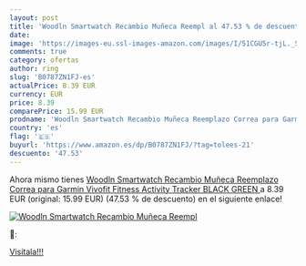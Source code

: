 ```yaml
---
layout: post
title: 'Woodln Smartwatch Recambio Muñeca Reempl al 47.53 % de descuento'
date: 
image: 'https://images-eu.ssl-images-amazon.com/images/I/51CGU5r-tjL._SL200_.jpg'
comments: true
category: ofertas
author: ring
slug: 'B0787ZN1FJ-es'
actualPrice: 8.39 EUR
currency: EUR
price: 8.39
comparePrice: 15.99 EUR
prodname: 'Woodln Smartwatch Recambio Muñeca Reemplazo Correa para Garmin Vivofit Fitness Activity Tracker  BLACK GREEN '
country: 'es'
flag: '🇪🇸'
buyurl: 'https://www.amazon.es/dp/B0787ZN1FJ/?tag=tolees-21'
descuento: '47.53'
---
```


Ahora mismo tienes [Woodln Smartwatch Recambio Muñeca Reemplazo Correa para Garmin Vivofit Fitness Activity Tracker  BLACK GREEN ](https://www.amazon.es/dp/B0787ZN1FJ/?tag=tolees-21) a 8.39 EUR (original: 15.99 EUR) (47.53 %  de descuento) en el siguiente enlace!

[![Woodln Smartwatch Recambio Muñeca Reempl](https://images-eu.ssl-images-amazon.com/images/I/51CGU5r-tjL._SL200_.jpg)](https://www.amazon.es/dp/B0787ZN1FJ/?tag=tolees-21)

🔎:


[Visítala!!!](https://www.amazon.es/dp/B0787ZN1FJ/?tag=tolees-21)
